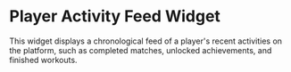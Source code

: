 # Player Activity Feed Widget

This widget displays a chronological feed of a player's recent activities on the platform, such as completed matches, unlocked achievements, and finished workouts.
